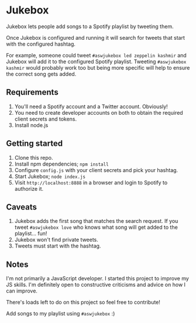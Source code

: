 # Jukebox

Jukebox lets people add songs to a Spotify playlist by tweeting them.

Once Jukebox is configured and running it will search for tweets that start with the configured hashtag.

For example, someone could tweet ```#aswjukebox led zeppelin kashmir``` and Jukebox will add it to the configured Spotify playlist.
Tweeting ```#aswjukebox kashmir``` would probably work too but being more specific will help to ensure the correct song gets added.

## Requirements

1. You'll need a Spotify account and a Twitter account. Obviously!
2. You need to create developer accounts on both to obtain the required client secrets and tokens.
3. Install node.js

## Getting started

1. Clone this repo.
2. Install npm dependencies; ```npm install```
3. Configure ```config.js``` with your client secrets and pick your hashtag.
4. Start Jukebox; ```node index.js```
5. Visit ```http://localhost:8888``` in a browser and login to Spotify to authorize it.

## Caveats

1. Jukebox adds the first song that matches the search request. If you tweet ```#aswjukebox love``` who knows what song will get added to the playlist... fun!
2. Jukebox won't find private tweets.
3. Tweets must start with the hashtag.

## Notes

I'm not primarily a JavaScript developer. I started this project to improve my JS skills. I'm definitely open to constructive criticisms and advice on how I can improve.

There's loads left to do on this project so feel free to contribute!

Add songs to my playlist using ```#aswjukebox``` :)
